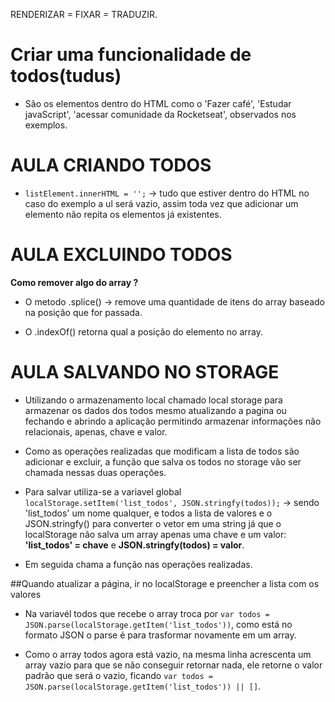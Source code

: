 RENDERIZAR = FIXAR = TRADUZIR.


# Criar uma funcionalidade de todos(tudus)

- São os elementos dentro do HTML como o 'Fazer café', 'Estudar javaScript', 'acessar comunidade da Rocketseat', observados nos exemplos.

# AULA CRIANDO TODOS

- `listElement.innerHTML = '';`  ->   tudo que estiver dentro do HTML no caso do exemplo a ul será vazio, assim toda vez que adicionar um elemento não repita os elementos já existentes.


# AULA EXCLUINDO TODOS

**Como remover algo do array ?**

- O metodo .splice() -> remove uma quantidade de itens do array baseado na posição que for passada.

- O .indexOf() retorna qual a posição do elemento no array.

# AULA SALVANDO NO STORAGE

- Utilizando o armazenamento local chamado local storage para armazenar os dados dos todos mesmo atualizando a pagina ou fechando e abrindo a aplicação permitindo armazenar informações não relacionais, apenas, chave e valor.

- Como as operações realizadas que modificam a lista de todos são adicionar e excluir, a função que salva os todos no storage vão ser chamada nessas duas operações.

- Para salvar utiliza-se a variavel global `localStorage.setItem('list_todos', JSON.stringfy(todos));` -> sendo 'list_todos' um nome qualquer, e todos a lista de valores e o JSON.stringfy() para converter o vetor em uma string já que o localStorage não salva um array apenas uma chave e um valor:   **'list_todos' = chave**  e  **JSON.stringfy(todos) = valor**.

- Em seguida chama a função nas operações realizadas.

##Quando atualizar a página, ir no localStorage e preencher a lista com os valores

- Na variavél todos que recebe o array troca por `var todos = JSON.parse(localStorage.getItem('list_todos'))`, como está no formato JSON o parse é para trasformar novamente em um array.

- Como o array todos agora está vazio, na mesma linha acrescenta um array vazio para que se não conseguir retornar nada, ele retorne o valor padrão que será o vazio, ficando `var todos = JSON.parse(localStorage.getItem('list_todos')) || []`.

